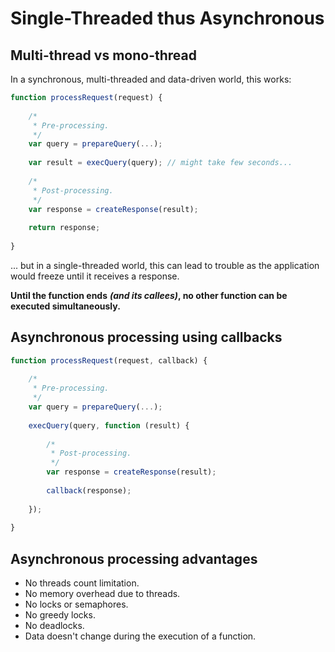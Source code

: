 # Single-Threaded thus Asynchronous

## Multi-thread vs mono-thread

In a synchronous, multi-threaded and data-driven world, this works:

```javascript
function processRequest(request) {
​
    /*
     * Pre-processing.
     */
    var query = prepareQuery(...);
​
    var result = execQuery(query); // might take few seconds...
​
    /*
     * Post-processing.
     */
    var response = createResponse(result);
​
    return response;
​
}
```

... but in a single-threaded world, this can lead to trouble as the application would freeze until it receives a response.

**Until the function ends** _**\(and its callees\)**_**, no other function can be executed simultaneously.**

## Asynchronous processing using callbacks

```typescript
function processRequest(request, callback) {
​
    /*
     * Pre-processing.
     */
    var query = prepareQuery(...);
​
    execQuery(query, function (result) {
​
        /*
         * Post-processing.
         */
        var response = createResponse(result);
​
        callback(response);
​
    });
​
}
```

## Asynchronous processing advantages

* No threads count limitation.
* No memory overhead due to threads.
* No locks or semaphores.
* No greedy locks.
* No deadlocks.
* Data doesn't change during the execution of a function.

